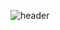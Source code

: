 ![header](https://capsule-render.vercel.app/api?type=wave&color=gradient&height=300&section=header&text=PORTFOLIO&fontSize=80&animation=fadeIn&fontAlignY=38&desc=2025-01-01&descAlignY=58&descAlign=68")
